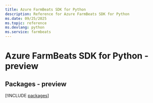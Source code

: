 ```yaml
---
title: Azure FarmBeats SDK for Python
description: Reference for Azure FarmBeats SDK for Python
ms.date: 09/25/2025
ms.topic: reference
ms.devlang: python
ms.service: farmbeats
---
```

# Azure FarmBeats SDK for Python - preview
## Packages - preview
[!INCLUDE [packages](farmbeats-index.md)]